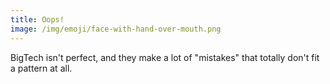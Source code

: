 ```yaml
---
title: Oops!
image: /img/emoji/face-with-hand-over-mouth.png
---
```


BigTech isn't perfect, and they make a lot of "mistakes" that totally don't
fit a pattern at all.
